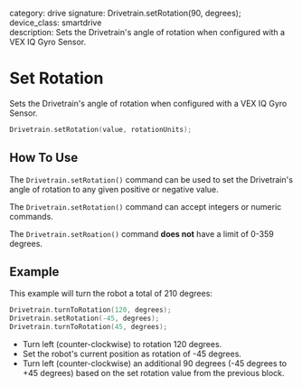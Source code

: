 category: drive
signature: Drivetrain.setRotation(90, degrees);  
device_class: smartdrive  
description: Sets the Drivetrain's angle of rotation when configured with a VEX IQ Gyro Sensor.

# Set Rotation

Sets the Drivetrain's angle of rotation when configured with a VEX IQ Gyro Sensor.


```cpp
Drivetrain.setRotation(value, rotationUnits);
```

## How To Use

The `Drivetrain.setRotation()` command can be used to set the Drivetrain's angle of rotation to any given positive or negative value.

The `Drivetrain.setRotation()` command can accept integers or numeric commands.

The `Drivetrain.setRoation()` command **does not** have a limit of 0-359 degrees.

## Example

This example will turn the robot a total of 210 degrees:

```cpp
Drivetrain.turnToRotation(120, degrees);
Drivetrain.setRotation(-45, degrees);
Drivetrain.turnToRotation(45, degrees);
```

- Turn left (counter-clockwise) to rotation 120 degrees.
- Set the robot's current position as rotation of -45 degrees.
- Turn left (counter-clockwise) an additional 90 degrees (-45 degrees to +45 degrees) based on the set rotation value from the previous block.

<advanced>
</advanced>
